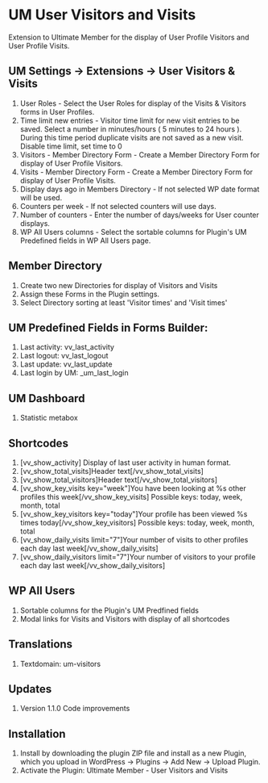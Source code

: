 # UM User Visitors and Visits
Extension to Ultimate Member for the display of User Profile Visitors and User Profile Visits.

## UM Settings -> Extensions -> User Visitors & Visits
1. User Roles - Select the User Roles for display of the Visits & Visitors forms in User Profiles.
2. Time limit new entries - Visitor time limit for new visit entries to be saved. Select a number in minutes/hours ( 5 minutes to 24 hours ). During this time period duplicate visits are not saved as a new visit. Disable time limit, set time to 0
3. Visitors - Member Directory Form - Create a Member Directory Form for display of User Profile Visitors.
4. Visits - Member Directory Form - Create a Member Directory Form for display of User Profile Visits.
5. Display days ago in Members Directory - If not selected WP date format will be used.
6. Counters per week - If not selected counters will use days.
7. Number of counters - Enter the number of days/weeks for User counter displays.
8. WP All Users columns - Select the sortable columns for Plugin's UM Predefined fields in WP All Users page.

## Member Directory
1. Create two new Directories for display of Visitors and Visits
2. Assign these Forms in the Plugin settings.
3. Select Directory sorting at least 'Visitor times' and 'Visit times'

## UM Predefined Fields in Forms Builder:
1. Last activity: vv_last_activity
2. Last logout: vv_last_logout
3. Last update: vv_last_update
4. Last login by UM: _um_last_login

## UM Dashboard
1. Statistic metabox

## Shortcodes
1. [vv_show_activity] Display of last user activity in human format.
2. [vv_show_total_visits]Header text[/vv_show_total_visits]
3. [vv_show_total_visitors]Header text[/vv_show_total_visitors]
4. [vv_show_key_visits key="week"]You have been looking at %s other profiles this week[/vv_show_key_visits] Possible keys: today, week, month, total
5. [vv_show_key_visitors key="today"]Your profile has been viewed %s times today[/vv_show_key_visitors] Possible keys: today, week, month, total
6. [vv_show_daily_visits limit="7"]Your number of visits to other profiles each day last week[/vv_show_daily_visits]
7. [vv_show_daily_visitors limit="7"]Your number of visitors to your profile each day last week[/vv_show_daily_visitors]

## WP All Users
1. Sortable columns for the Plugin's UM Predfined fields
2. Modal links for Visits and Visitors with display of all shortcodes 

## Translations
1. Textdomain: um-visitors

## Updates
1. Version 1.1.0 Code improvements

## Installation
1. Install by downloading the plugin ZIP file and install as a new Plugin, which you upload in WordPress -> Plugins -> Add New -> Upload Plugin.
2. Activate the Plugin: Ultimate Member - User Visitors and Visits

